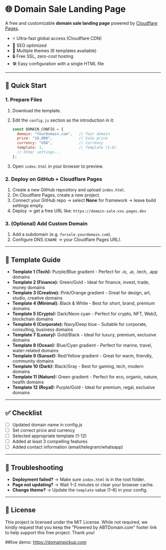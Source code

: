# 🌐 Domain Sale Landing Page

A free and customizable **domain sale landing page** powered by [Cloudflare Pages](https://pages.cloudflare.com/).

- ⚡ Ultra-fast global access (Cloudflare CDN)
- 🔎 SEO optimized
- 🎨 Multiple themes (6 templates available)
- 🔒 Free SSL, zero-cost hosting
- 🛠️ Easy configuration with a single HTML file

---

## 🚀 Quick Start

### 1. Prepare Files
1.  Download the template.
2.  Edit the `config.js` section as the introduction in it:

    ```javascript
    const DOMAIN_CONFIG = {
      domain: "YourDomain.com",   // Your domain
      price: "10,000",            // Sale price
      currency: "USD",            // Currency
      template: 1,                // Template (1–6)
      // Other settings...
    };
    ```
3.  Open `index.html` in your browser to preview.

### 2. Deploy on GitHub + Cloudflare Pages
1.  Create a new GitHub repository and upload `index.html`.
2.  On Cloudflare Pages, create a new project.
3.  Connect your GitHub repo → select **None** for framework → leave build settings empty.
4.  Deploy → get a free URL like: `https://domain-sale-xxx.pages.dev`

### 3. (Optional) Add Custom Domain
1.  Add a subdomain (e.g. `forsale.yourdomain.com`).
2.  Configure DNS (`CNAME` → your Cloudflare Pages URL).

---

## 🎨 Template Guide

- **Template 1 (Tech):** Purple/Blue gradient - Perfect for .io, .ai, .tech, .app domains
- **Template 2 (Finance):** Green/Gold - Ideal for finance, invest, trade, money domains
- **Template 3 (Creative):** Pink/Orange gradient - Great for design, art, studio, creative domains
- **Template 4 (Minimal):** Black & White - Best for short, brand, premium domains
- **Template 5 (Crypto):** Dark/Neon cyan - Perfect for crypto, NFT, Web3, blockchain domains
- **Template 6 (Corporate):** Navy/Deep blue - Suitable for corporate, consulting, business domains
- **Template 7 (Luxury):** Gold/Black - Ideal for luxury, premium, exclusive domains
- **Template 8 (Ocean):** Blue/Cyan gradient - Perfect for marine, travel, water-related domains
- **Template 9 (Sunset):** Red/Yellow gradient - Great for warm, friendly, community domains
- **Template 10 (Dark):** Black/Gray - Best for gaming, tech, modern domains
- **Template 11 (Nature):** Green gradient - Perfect for eco, organic, nature, health domains
- **Template 12 (Royal):** Purple/Gold - Ideal for premium, regal, exclusive domains

---

## ✅ Checklist

- [ ] Updated domain name in config.js
- [ ] Set correct price and currency
- [ ] Selected appropriate template (1-12)
- [ ] Added at least 3 compelling features
- [ ] Added contact information (email/telegram/whatsapp)

---

## 🔧 Troubleshooting

- **Deployment failed?** → Make sure `index.html` is in the root folder.
- **Page not updating?** → Wait 1–2 minutes or clear your browser cache.
- **Change theme?** → Update the `template` value (1–6) in your config.

---

## 📜 License

This project is licensed under the MIT License.
While not required, we kindly request that you keep the "Powered by ABTDomain.com" footer link to help support this free project. Thank you!

##live demo:
https://domainpickup.com

